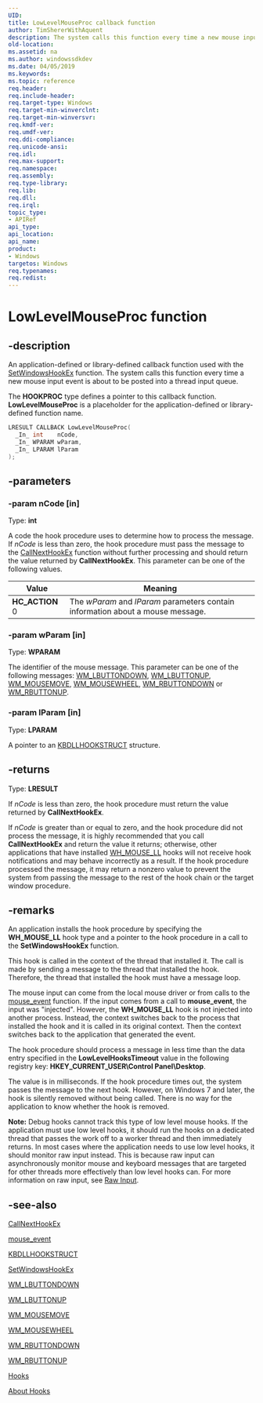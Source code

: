 ```yaml
---
UID: 
title: LowLevelMouseProc callback function
author: TimShererWithAquent
description: The system calls this function every time a new mouse input event is about to be posted into a thread input queue.
old-location: 
ms.assetid: na
ms.author: windowssdkdev
ms.date: 04/05/2019
ms.keywords: 
ms.topic: reference
req.header: 
req.include-header: 
req.target-type: Windows
req.target-min-winverclnt: 
req.target-min-winversvr: 
req.kmdf-ver: 
req.umdf-ver: 
req.ddi-compliance: 
req.unicode-ansi: 
req.idl: 
req.max-support: 
req.namespace: 
req.assembly: 
req.type-library: 
req.lib: 
req.dll: 
req.irql: 
topic_type:
- APIRef
api_type: 
api_location: 
api_name: 
product:
- Windows
targetos: Windows
req.typenames: 
req.redist: 
---
```


# LowLevelMouseProc function

## -description

An application-defined or library-defined callback function used with the [SetWindowsHookEx](/windows/desktop/api/winuser/nf-winuser-setwindowshookexw) function.
The system calls this function every time a new mouse input event is about to be posted into a thread input queue.

The **HOOKPROC** type defines a pointer to this callback function.
**LowLevelMouseProc** is a placeholder for the application-defined or library-defined function name.

```cpp
LRESULT CALLBACK LowLevelMouseProc(
  _In_ int    nCode,
  _In_ WPARAM wParam,
  _In_ LPARAM lParam
);
```

## -parameters

### -param nCode [in]

Type: **int**

A code the hook procedure uses to determine how to process the message.
If *nCode* is less than zero, the hook procedure must pass the message to the [CallNextHookEx](/windows/desktop/api/winuser/nf-winuser-callnexthookex) function without further processing and should return the value returned by **CallNextHookEx**.
This parameter can be one of the following values.

| Value | Meaning |
|-------|---------|
| **HC_ACTION** 0 | The *wParam* and *lParam* parameters contain information about a mouse message. |

### -param wParam [in]

Type: **WPARAM**

The identifier of the mouse message.
This parameter can be one of the following messages: [WM_LBUTTONDOWN](/windows/desktop/inputdev/wm-lbuttondown), [WM_LBUTTONUP](/windows/desktop/inputdev/wm-lbuttonup), [WM_MOUSEMOVE](/windows/desktop/inputdev/wm-mousemove), [WM_MOUSEWHEEL](/windows/desktop/inputdev/wm-mousewheel), [WM_RBUTTONDOWN](/windows/desktop/inputdev/wm-rbuttondown) or [WM_RBUTTONUP](/windows/desktop/inputdev/wm-rbuttonup).

### -param lParam [in]

Type: **LPARAM**

A pointer to an [KBDLLHOOKSTRUCT](/windows/desktop/api/winuser/ns-winuser-kbdllhookstruct) structure.

## -returns

Type: **LRESULT**

If *nCode* is less than zero, the hook procedure must return the value returned by **CallNextHookEx**.

If *nCode* is greater than or equal to zero, and the hook procedure did not process the message, it is highly recommended that you call **CallNextHookEx** and return the value it returns; otherwise, other applications that have installed [WH_MOUSE_LL](about-hooks.md) hooks will not receive hook notifications and may behave incorrectly as a result.
If the hook procedure processed the message, it may return a nonzero value to prevent the system from passing the message to the rest of the hook chain or the target window procedure.

## -remarks

An application installs the hook procedure by specifying the **WH_MOUSE_LL** hook type and a pointer to the hook procedure in a call to the **SetWindowsHookEx** function.

This hook is called in the context of the thread that installed it.
The call is made by sending a message to the thread that installed the hook.
Therefore, the thread that installed the hook must have a message loop.

The mouse input can come from the local mouse driver or from calls to the [mouse_event](/windows/desktop/api/winuser/nf-winuser-mouse_event) function.
If the input comes from a call to **mouse_event**, the input was "injected".
However, the **WH_MOUSE_LL** hook is not injected into another process.
Instead, the context switches back to the process that installed the hook and it is called in its original context.
Then the context switches back to the application that generated the event.

The hook procedure should process a message in less time than the data entry specified in the **LowLevelHooksTimeout** value in the following registry key: **HKEY_CURRENT_USER\Control Panel\Desktop**.

The value is in milliseconds.
If the hook procedure times out, the system passes the message to the next hook.
However, on Windows 7 and later, the hook is silently removed without being called.
There is no way for the application to know whether the hook is removed.

**Note:**  Debug hooks cannot track this type of low level mouse hooks.
If the application must use low level hooks, it should run the hooks on a dedicated thread that passes the work off to a worker thread and then immediately returns.
In most cases where the application needs to use low level hooks, it should monitor raw input instead.
This is because raw input can asynchronously monitor mouse and keyboard messages that are targeted for other threads more effectively than low level hooks can.
For more information on raw input, see [Raw Input](/windows/desktop/inputdev/raw-input).

## -see-also

[CallNextHookEx](/windows/desktop/api/winuser/nf-winuser-callnexthookex)

[mouse_event](/windows/desktop/api/winuser/nf-winuser-mouse_event)

[KBDLLHOOKSTRUCT](/windows/desktop/api/winuser/ns-winuser-kbdllhookstruct)

[SetWindowsHookEx](/windows/desktop/api/winuser/nf-winuser-setwindowshookexw)

[WM_LBUTTONDOWN](/windows/desktop/inputdev/wm-lbuttondown)

[WM_LBUTTONUP](/windows/desktop/inputdev/wm-lbuttonup)

[WM_MOUSEMOVE](/windows/desktop/inputdev/wm-mousemove)

[WM_MOUSEWHEEL](/windows/desktop/inputdev/wm-mousewheel)

[WM_RBUTTONDOWN](/windows/desktop/inputdev/wm-rbuttondown)

[WM_RBUTTONUP](/windows/desktop/inputdev/wm-rbuttonup)

[Hooks](hooks.md)

[About Hooks](about-hooks.md)
